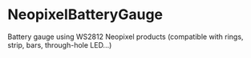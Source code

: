 # NeopixelBatteryGauge
Battery gauge using WS2812 Neopixel products (compatible with rings, strip, bars, through-hole LED...)
